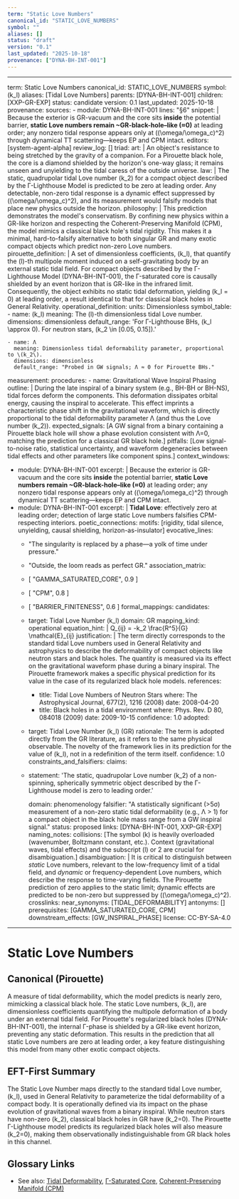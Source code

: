 ```yaml
---
term: "Static Love Numbers"
canonical_id: "STATIC_LOVE_NUMBERS"
symbol: ""
aliases: []
status: "draft"
version: "0.1"
last_updated: "2025-10-18"
provenance: ["DYNA-BH-INT-001"]
---
```


---
term: Static Love Numbers
canonical_id: STATIC_LOVE_NUMBERS
symbol: \(k_l\)
aliases: [Tidal Love Numbers]
parents: [DYNA-BH-INT-001]
children: [XXP-GR-EXP]
status: candidate
version: 0.1
last_updated: 2025-10-18
provenance:
  sources:
    - module: DYNA-BH-INT-001
      lines: "§6"
      snippet: |
        Because the exterior is GR-vacuum and the core sits **inside** the potential barrier, **static Love numbers remain ~GR-black-hole–like (≈0)** at leading order; any nonzero tidal response appears only at \((\omega/\omega_c)^2\) through dynamical TT scattering—keeps EP and CPM intact.
  editors: [system-agent-alpha]
  review_log: []
triad:
  art: |
    An object's resistance to being stretched by the gravity of a companion. For a Pirouette black hole, the core is a diamond shielded by the horizon's one-way glass; it remains unseen and unyielding to the tidal caress of the outside universe.
  law: |
    The static, quadrupolar tidal Love number \(k_2\) for a compact object described by the Γ-Lighthouse Model is predicted to be zero at leading order. Any detectable, non-zero tidal response is a dynamic effect suppressed by \((\omega/\omega_c)^2\), and its measurement would falsify models that place new physics outside the horizon.
  philosophy: |
    This prediction demonstrates the model's conservatism. By confining new physics within a GR-like horizon and respecting the Coherent-Preserving Manifold (CPM), the model mimics a classical black hole's tidal rigidity. This makes it a minimal, hard-to-falsify alternative to both singular GR and many exotic compact objects which predict non-zero Love numbers.
pirouette_definition: |
  A set of dimensionless coefficients, \(k_l\), that quantify the \(l\)-th multipole moment induced on a self-gravitating body by an external static tidal field. For compact objects described by the Γ-Lighthouse Model (DYNA-BH-INT-001), the Γ-saturated core is causally shielded by an event horizon that is GR-like in the infrared limit. Consequently, the object exhibits no static tidal deformation, yielding \(k_l = 0\) at leading order, a result identical to that for classical black holes in General Relativity.
operational_definition:
  units: Dimensionless
  symbol_table:
    - name: \(k_l\)
      meaning: The \(l\)-th dimensionless tidal Love number.
      dimensions: dimensionless
      default_range: 'For Γ-Lighthouse BHs, \(k_l \approx 0\). For neutron stars, \(k_2 \in [0.05, 0.15]\).'

    - name: Λ
      meaning: Dimensionless tidal deformability parameter, proportional to \(k_2\).
      dimensions: dimensionless
      default_range: "Probed in GW signals; Λ ≈ 0 for Pirouette BHs."
  measurement:
    procedures:
      - name: Gravitational Wave Inspiral Phasing
        outline: |
          During the late inspiral of a binary system (e.g., BH-BH or BH-NS), tidal forces deform the components. This deformation dissipates orbital energy, causing the inspiral to accelerate. This effect imprints a characteristic phase shift in the gravitational waveform, which is directly proportional to the tidal deformability parameter Λ (and thus the Love number \(k_2\)).
        expected_signals: [A GW signal from a binary containing a Pirouette black hole will show a phase evolution consistent with Λ=0, matching the prediction for a classical GR black hole.]
        pitfalls: [Low signal-to-noise ratio, statistical uncertainty, and waveform degeneracies between tidal effects and other parameters like component spins.]
context_windows:
  - module: DYNA-BH-INT-001
    excerpt: |
      Because the exterior is GR-vacuum and the core sits **inside** the potential barrier, **static Love numbers remain ~GR-black-hole–like (≈0)** at leading order; any nonzero tidal response appears only at \((\omega/\omega_c)^2\) through dynamical TT scattering—keeps EP and CPM intact.
  - module: DYNA-BH-INT-001
    excerpt: |
      **Tidal Love**: effectively zero at leading order; detection of large static Love numbers falsifies CPM-respecting interiors.
poetic_connections:
  motifs: [rigidity, tidal silence, unyielding, causal shielding, horizon-as-insulator]
  evocative_lines:
    - "The singularity is replaced by a phase—a yolk of time under pressure."
    - "Outside, the loom reads as perfect GR."
  association_matrix:
    - [ "GAMMA_SATURATED_CORE", 0.9 ]
    - [ "CPM", 0.8 ]
    - [ "BARRIER_FINITENESS", 0.6 ]
formal_mappings:
  candidates:
    - target: Tidal Love Number \(k_l\)
      domain: GR
      mapping_kind: operational
      equation_hint: |
        Q_{ij} = -k_2 \frac{R^5}{G} \mathcal{E}_{ij}
      justification: |
        The term directly corresponds to the standard tidal Love numbers used in General Relativity and astrophysics to describe the deformability of compact objects like neutron stars and black holes. The quantity is measured via its effect on the gravitational waveform phase during a binary inspiral. The Pirouette framework makes a specific physical prediction for its value in the case of its regularized black hole models.
      references:
        - title: Tidal Love Numbers of Neutron Stars
          where: The Astrophysical Journal, 677(2), 1216 (2008)
          date: 2008-04-20
        - title: Black holes in a tidal environment
          where: Phys. Rev. D 80, 084018 (2009)
          date: 2009-10-15
      confidence: 1.0
  adopted:
    - target: Tidal Love Number \(k_l\) (GR)
      rationale: The term is adopted directly from the GR literature, as it refers to the same physical observable. The novelty of the framework lies in its prediction for the value of \(k_l\), not in a redefinition of the term itself.
      confidence: 1.0
constraints_and_falsifiers:
  claims:
    - statement: 'The static, quadrupolar Love number \(k_2\) of a non-spinning, spherically symmetric object described by the Γ-Lighthouse model is zero to leading order.'

      domain: phenomenology
      falsifier: "A statistically significant (>5σ) measurement of a non-zero static tidal deformability (e.g., Λ > 1) for a compact object in the black hole mass range from a GW inspiral signal."
      status: proposed
      links: [DYNA-BH-INT-001, XXP-GR-EXP]
naming_notes:
  collisions: [The symbol \(k\) is heavily overloaded (wavenumber, Boltzmann constant, etc.). Context (gravitational waves, tidal effects) and the subscript \(l\) or 2 are crucial for disambiguation.]
  disambiguation: |
    It is critical to distinguish between *static* Love numbers, relevant to the low-frequency limit of a tidal field, and *dynamic* or frequency-dependent Love numbers, which describe the response to time-varying fields. The Pirouette prediction of zero applies to the static limit; dynamic effects are predicted to be non-zero but suppressed by \((\omega/\omega_c)^2\).
crosslinks:
  near_synonyms: [TIDAL_DEFORMABILITY]
  antonyms: []
  prerequisites: [GAMMA_SATURATED_CORE, CPM]
  downstream_effects: [GW_INSPIRAL_PHASE]
license: CC-BY-SA-4.0
---

# Static Love Numbers

## Canonical (Pirouette)
A measure of tidal deformability, which the model predicts is nearly zero, mimicking a classical black hole. The static Love numbers, \(k_l\), are dimensionless coefficients quantifying the multipole deformation of a body under an external tidal field. For Pirouette's regularized black holes (DYNA-BH-INT-001), the internal Γ-phase is shielded by a GR-like event horizon, preventing any static deformation. This results in the prediction that all static Love numbers are zero at leading order, a key feature distinguishing this model from many other exotic compact objects.

## EFT-First Summary
The Static Love Number maps directly to the standard tidal Love number, \(k_l\), used in General Relativity to parameterize the tidal deformability of a compact body. It is operationally defined via its impact on the phase evolution of gravitational waves from a binary inspiral. While neutron stars have non-zero \(k_2\), classical black holes in GR have \(k_2=0\). The Pirouette Γ-Lighthouse model predicts its regularized black holes will also measure \(k_2=0\), making them observationally indistinguishable from GR black holes in this channel.

## Glossary Links
- See also: [Tidal Deformability](TIDAL_DEFORMABILITY), [Γ-Saturated Core](GAMMA_SATURATED_CORE), [Coherent-Preserving Manifold (CPM)](CPM)